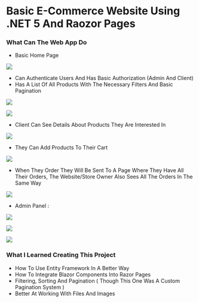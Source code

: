 # Basic E-Commerce Website Using .NET 5 And Raozor Pages

### What Can The Web App Do

- Basic Home Page

![](Images/Home_Page.jpg)

- Can Authenticate Users And Has Basic Authorization (Admin And Client)
- Has A List Of All Products With The Necessary Filters And Basic Pagination

![](Images/All_Products_List.png)

![](Images/Product_List_Search.png)

- Client Can See Details About Products They Are Interested In

![](Images/Product_Details.png)

- They Can Add Products To Their Cart

![](Images/Cart.png)

- When They Order They Will Be Sent To A Page Where They Have All Their Orders, The Website/Store Owner Also Sees All The Orders In The Same Way

![](Images/User_Orders.png)

- Admin Panel :

![](Images/Admin_Dash.png)

![](Images/Admin_Categories.png)

![](Images/Admin_Products_List.png)



### What I Learned Creating This Project

- How To Use Entity Framework In A Better Way
- How To Integrate Blazor Components Into Razor Pages
- Filtering, Sorting And Pagination ( Though This One Was A Custom Pagination System )
- Better At Working With Files And Images

